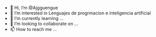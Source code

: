 - 👋 Hi, I’m @Ajgguengue
- 👀 I’m interested in Lenguajes de progrmacion e inteligencia artificial
- 🌱 I’m currently learning ...
- 💞️ I’m looking to collaborate on ...
- 📫 How to reach me ...

<!---
Ajgguengue/Ajgguengue is a ✨ special ✨ repository because its `README.md` (this file) appears on your GitHub profile.
You can click the Preview link to take a look at your changes.
--->
